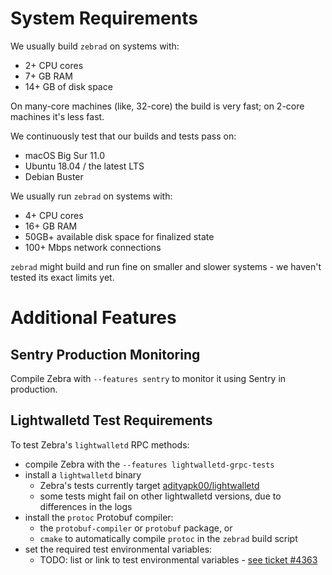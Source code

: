 # System Requirements

We usually build `zebrad` on systems with:

- 2+ CPU cores
- 7+ GB RAM
- 14+ GB of disk space

On many-core machines (like, 32-core) the build is very fast; on 2-core machines
it's less fast.

We continuously test that our builds and tests pass on:

- macOS Big Sur 11.0
- Ubuntu 18.04 / the latest LTS
- Debian Buster

We usually run `zebrad` on systems with:

- 4+ CPU cores
- 16+ GB RAM
- 50GB+ available disk space for finalized state
- 100+ Mbps network connections

`zebrad` might build and run fine on smaller and slower systems - we haven't
tested its exact limits yet.

# Additional Features

## Sentry Production Monitoring

Compile Zebra with `--features sentry` to monitor it using Sentry in production.

## Lightwalletd Test Requirements

To test Zebra's `lightwalletd` RPC methods:

- compile Zebra with the `--features lightwalletd-grpc-tests`
- install a `lightwalletd` binary
  - Zebra's tests currently target [adityapk00/lightwalletd](https://github.com/adityapk00/lightwalletd)
  - some tests might fail on other lightwalletd versions, due to differences in the logs
- install the `protoc` Protobuf compiler:
  - the `protobuf-compiler` or `protobuf` package, or
  - `cmake` to automatically compile `protoc` in the `zebrad` build script
- set the required test environmental variables:
  - TODO: list or link to test environmental variables - [see ticket #4363](https://github.com/ZcashFoundation/zebra/issues/4363)
